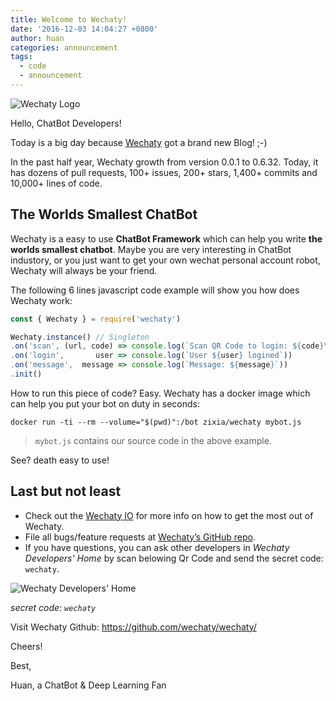 ```yaml
---
title: Welcome to Wechaty!
date: '2016-12-03 14:04:27 +0800'
author: huan
categories: announcement
tags:
  - code
  - announcement
---
```

![Wechaty Logo][wechaty-logo-image]

Hello, ChatBot Developers!

Today is a big day because [Wechaty][wechaty-gh] got a brand new Blog! ;-)

In the past half year, Wechaty growth from version 0.0.1 to 0.6.32. Today, it has dozens of pull requests, 100+ issues, 200+ stars, 1,400+ commits and 10,000+ lines of code.

## The Worlds Smallest ChatBot

Wechaty is a easy to use **ChatBot Framework** which can help you write **the worlds smallest chatbot**. Maybe you are very interesting in ChatBot industory, or you just want to get your own wechat personal account robot, Wechaty will always be your friend.

The following 6 lines javascript code example will show you how does Wechaty work:

```javascript
const { Wechaty } = require('wechaty')

Wechaty.instance() // Singleton
.on('scan', (url, code) => console.log(`Scan QR Code to login: ${code}\n${url}`))
.on('login',       user => console.log(`User ${user} logined`))
.on('message',  message => console.log(`Message: ${message}`))
.init()
```

How to run this piece of code? Easy. Wechaty has a docker image which can help you put your bot on duty in seconds:

```shell
docker run -ti --rm --volume="$(pwd)":/bot zixia/wechaty mybot.js
```

> `mybot.js` contains our source code in the above example.

See? death easy to use!

## Last but not least

* Check out the [Wechaty IO][wechaty-io] for more info on how to get the most out of Wechaty.
* File all bugs/feature requests at [Wechaty’s GitHub repo][wechaty-gh].
* If you have questions, you can ask other developers in _Wechaty Developers' Home_ by scan belowing Qr Code and send the secret code: `wechaty`.

![Wechaty Developers' Home][wechaty-qrcode-image]

_secret code: `wechaty`_

Visit Wechaty Github: <https://github.com/wechaty/wechaty/>

Cheers!

Best,

Huan, a ChatBot & Deep Learning Fan

[wechaty-gh]: https://github.com/wechaty/wechaty/
[wechaty-io]: www.chatie.io/
[wechaty-qrcode-image]: https://raw.githubusercontent.com/wechaty/wechaty/master/docs/images/bot-qr-code.png
[wechaty-logo-image]: https://raw.githubusercontent.com/wechaty/wechaty/master/docs/images/wechaty-logo-green-en.png
